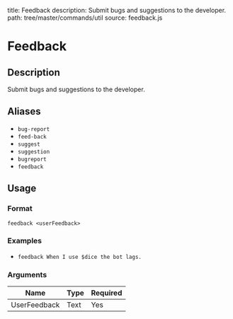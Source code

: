title: Feedback
description: Submit bugs and suggestions to the developer.
path: tree/master/commands/util
source: feedback.js

# Feedback

## Description

Submit bugs and suggestions to the developer.

## Aliases

* `bug-report`
* `feed-back`
* `suggest`
* `suggestion`
* `bugreport`
* `feedback`

## Usage

### Format

`feedback <userFeedback>`

### Examples

* `feedback When I use $dice the bot lags.`

### Arguments

| Name         | Type   | Required |
|--------------|--------|----------|
| UserFeedback | Text   | Yes      |
